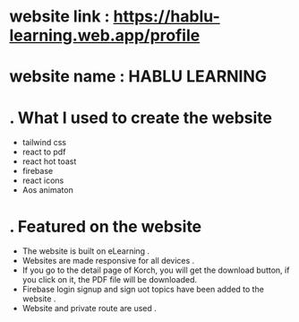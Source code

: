 # website link : https://hablu-learning.web.app/profile

# website name : HABLU LEARNING


 # . What I used to create the website
 * tailwind css
  * react to pdf
  * react hot toast 
  * firebase
  * react icons
  * Aos animaton

# . Featured on the website

*  The website is built on eLearning .
*  Websites are made responsive for all devices .
* If you go to the detail page of Korch, you will get the download button, if you click on it, the PDF file will be downloaded.
* Firebase login signup and sign uot topics have been added to the website .
* Website and private route are used .